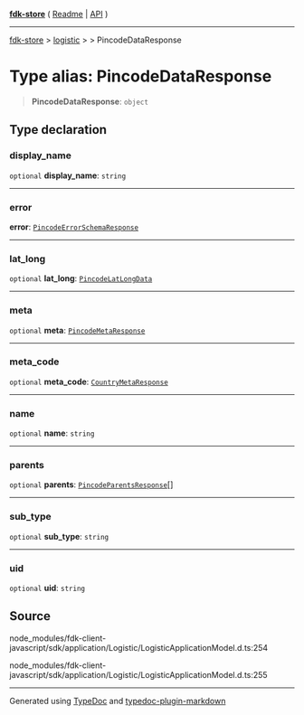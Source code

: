 [**fdk-store**](../../../README.md) ( [Readme](../../../README.md) \| [API](../../../API.md) )

---

[fdk-store](../../../API.md) > [logistic](../../README.md) > [<internal>](../README.md) > PincodeDataResponse

# Type alias: PincodeDataResponse

> **PincodeDataResponse**: `object`

## Type declaration

### display_name

`optional` **display_name**: `string`

---

### error

**error**: [`PincodeErrorSchemaResponse`](type-alias.PincodeErrorSchemaResponse.md)

---

### lat_long

`optional` **lat_long**: [`PincodeLatLongData`](type-alias.PincodeLatLongData.md)

---

### meta

`optional` **meta**: [`PincodeMetaResponse`](type-alias.PincodeMetaResponse.md)

---

### meta_code

`optional` **meta_code**: [`CountryMetaResponse`](type-alias.CountryMetaResponse.md)

---

### name

`optional` **name**: `string`

---

### parents

`optional` **parents**: [`PincodeParentsResponse`](type-alias.PincodeParentsResponse.md)[]

---

### sub_type

`optional` **sub_type**: `string`

---

### uid

`optional` **uid**: `string`

## Source

node_modules/fdk-client-javascript/sdk/application/Logistic/LogisticApplicationModel.d.ts:254

node_modules/fdk-client-javascript/sdk/application/Logistic/LogisticApplicationModel.d.ts:255

---

Generated using [TypeDoc](https://typedoc.org/) and [typedoc-plugin-markdown](https://www.npmjs.com/package/typedoc-plugin-markdown)
